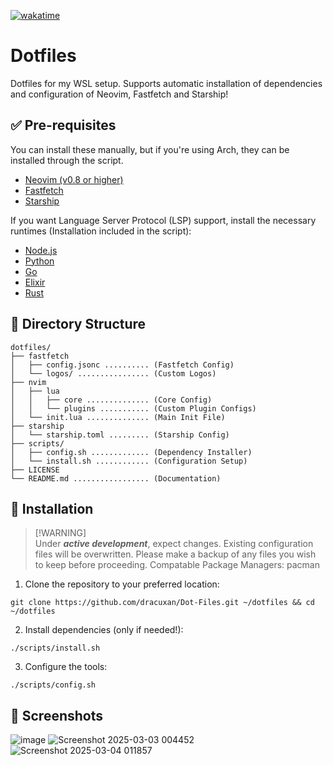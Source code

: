[![wakatime](https://wakatime.com/badge/user/0d75cfc5-da70-41b7-b8c8-661ef9d8338b/project/9358976a-67c2-4357-8140-bd4a4c743b96.svg)](https://wakatime.com/badge/user/0d75cfc5-da70-41b7-b8c8-661ef9d8338b/project/9358976a-67c2-4357-8140-bd4a4c743b96)

# Dotfiles

Dotfiles for my WSL setup. Supports automatic installation of dependencies and configuration of Neovim, Fastfetch and Starship!

## ✅ Pre-requisites

You can install these manually, but if you're using Arch, they can be installed through the script.

- [Neovim (v0.8 or higher)](https://neovim.io/)
- [Fastfetch](https://github.com/fastfetch-cli/fastfetch)
- [Starship](https://starship.rs/)

If you want Language Server Protocol (LSP) support, install the necessary runtimes (Installation included in the script):

- [Node.js](https://nodejs.org/)
- [Python](https://www.python.org/)
- [Go](https://go.dev/)
- [Elixir](https://elixir-lang.org/)
- [Rust](https://www.rust-lang.org/)

## 📁 Directory Structure

```
dotfiles/
├── fastfetch
│   ├── config.jsonc .......... (Fastfetch Config)
│   └── logos/ ................ (Custom Logos)
├── nvim
│   ├── lua
│   │   ├── core .............. (Core Config)
│   │   └── plugins ........... (Custom Plugin Configs)
│   └── init.lua .............. (Main Init File)
├── starship
│   └── starship.toml ......... (Starship Config)
├── scripts/
│   ├── config.sh ............. (Dependency Installer)
│   └── install.sh ............ (Configuration Setup)
├── LICENSE
└── README.md ................. (Documentation)
```

## 🚀 Installation

> [!WARNING]\
> Under _**active development**_, expect changes. Existing configuration files will be overwritten. Please make a backup of any files you wish to keep before proceeding.
> Compatable Package Managers: pacman

1. Clone the repository to your preferred location:

```
git clone https://github.com/dracuxan/Dot-Files.git ~/dotfiles && cd ~/dotfiles
```

2. Install dependencies (only if needed!):

```
./scripts/install.sh
```

3. Configure the tools:

```
./scripts/config.sh
```

## 📸 Screenshots
![image](https://github.com/user-attachments/assets/1c9a5238-a0a9-4cfa-8851-e65f15c93f2e)
![Screenshot 2025-03-03 004452](https://github.com/user-attachments/assets/cb92ce16-dd48-48de-aea7-0d83d5bd2709)
![Screenshot 2025-03-04 011857](https://github.com/user-attachments/assets/ab2f30a2-6305-4d98-af52-cd81d4dc5b1f)
